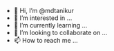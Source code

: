 - 👋 Hi, I’m @mdtanikur
- 👀 I’m interested in ...
- 🌱 I’m currently learning ...
- 💞️ I’m looking to collaborate on ...
- 📫 How to reach me ...

<!---
mdtanikur/mdtanikur is a ✨ special ✨ repository because its `README.md` (this file) appears on your GitHub profile.
You can click the Preview link to take a look at your changes.
--->
